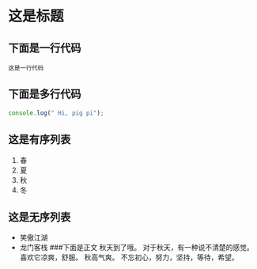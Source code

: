 # 这是标题
## 下面是一行代码
    这是一行代码
## 下面是多行代码
~~~JavaScript
console.log(" Hi, pig pi");
~~~
## 这是有序列表
1. 春
2. 夏
3. 秋
4. 冬
## 这是无序列表
* 笑傲江湖
* 龙门客栈
###下面是正文
  秋天到了哦。
  对于秋天，有一种说不清楚的感觉。
  喜欢它凉爽，舒服。
  秋高气爽。
  不忘初心，努力，坚持，等待，希望。
